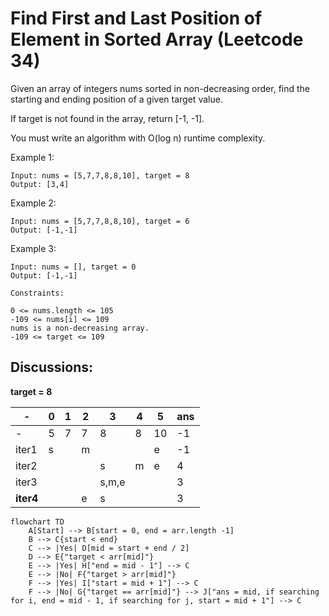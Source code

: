 # Find First and Last Position of Element in Sorted Array (Leetcode 34)

Given an array of integers nums sorted in non-decreasing order, find the starting and ending position of a given target value.

If target is not found in the array, return [-1, -1].

You must write an algorithm with O(log n) runtime complexity.

Example 1:
```
Input: nums = [5,7,7,8,8,10], target = 8
Output: [3,4]
```
Example 2:
```
Input: nums = [5,7,7,8,8,10], target = 6
Output: [-1,-1]
```
Example 3:
```
Input: nums = [], target = 0
Output: [-1,-1]
```
```
Constraints:

0 <= nums.length <= 105
-109 <= nums[i] <= 109
nums is a non-decreasing array.
-109 <= target <= 109
```
## Discussions:
**target = 8**

|-          |0|1|2|3    |  4| 5 | ans|
|-          |-|-|-|-    |-  |-- |-   |
|-          |5|7|7|8    |  8|10 | -1 |
|iter1      |s| |m|     |   | e | -1 |
|iter2      | | | |s    |  m| e |  4 |
|iter3      | | | |s,m,e|   |   |  3 |
|**iter4**  | | |e|s    |   |   |  3 |


```mermaid
flowchart TD
    A[Start] --> B[start = 0, end = arr.length -1]
    B --> C{start < end}
    C --> |Yes| D[mid = start + end / 2]
    D --> E{"target < arr[mid]"}
    E --> |Yes| H["end = mid - 1"] --> C
    E --> |No| F{"target > arr[mid]"}
    F --> |Yes| I["start = mid + 1"] --> C
    F --> |No| G{"target == arr[mid]"} --> J["ans = mid, if searching for i, end = mid - 1, if searching for j, start = mid + 1"] --> C
```